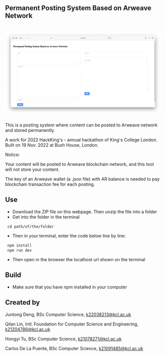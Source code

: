 ## Permanent Posting System Based on Arweave Network
<h1 align="center">
  <img src="https://github.com/qilanlin/2022HackKing-s/blob/main/Screenshot.png" width="1000">
 
</h1>
This is a posting system where content can be posted to Arweave network and stored permanently.

A work for 2022 HackKing's - annual hackathon of King's College London. Built on 19 Nov. 2022 at Bush House, London.

Notice:

Your content will be posted to Arweave blockchain network, and this tool will not store your content. 

The key of an Arweave wallet (a .json file) with AR balance is needed to pay blockchain transaction fee for each posting.

## Use
- Download the ZIP file on this webpage. Then unzip the file into a folder
- Get into the folder in the terminal
```
 cd path/of/the/folder
  ```
- Then in your terminal, enter the code below line by line:
 ```
  npm install
  npm run dev
  ```
  
- Then open in the browser the localhost url shown on the terminal

## Build
- Make sure that you have npm installed in your computer

## Created by

Juntong Deng, BSc Computer Science, k22038213@kcl.ac.uk

Qilan Lin, Intl. Foundation for Computer Science and Engineering, k21204786@kcl.ac.uk

Hongyi Tu, BSc Computer Science, k21078271@kcl.ac.uk

Carlos De La Puente, BSc Computer Science, k21091485@kcl.ac.uk

